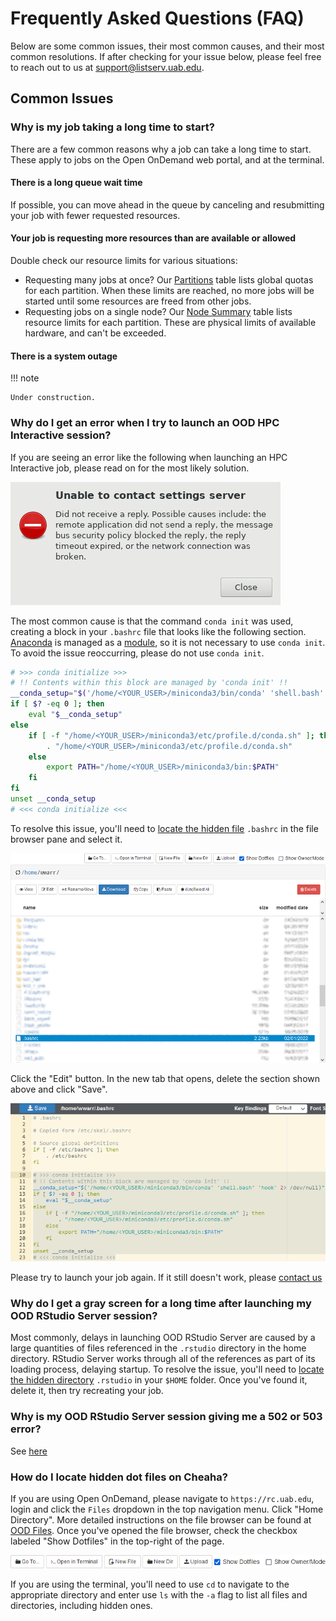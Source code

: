 # Frequently Asked Questions (FAQ)

Below are some common issues, their most common causes, and their most common resolutions. If after checking for your issue below, please feel free to reach out to us at <support@listserv.uab.edu>.

## Common Issues

### Why is my job taking a long time to start?

There are a few common reasons why a job can take a long time to start. These apply to jobs on the Open OnDemand web portal, and at the terminal.

#### There is a long queue wait time

If possible, you can move ahead in the queue by canceling and resubmitting your job with fewer requested resources.

#### Your job is requesting more resources than are available or allowed

Double check our resource limits for various situations:

- Requesting many jobs at once? Our [Partitions](/docs/cheaha/hardware.md#partitions) table lists global quotas for each partition. When these limits are reached, no more jobs will be started until some resources are freed from other jobs.
- Requesting jobs on a single node? Our [Node Summary](/docs/cheaha/hardware.md#node-summary) table lists resource limits for each partition. These are physical limits of available hardware, and can't be exceeded.

#### There is a system outage

<!-- markdownlint-disable MD046 -->
!!! note

    Under construction.
<!-- markdownlint-disable MD046 -->

### Why do I get an error when I try to launch an OOD HPC Interactive session?

If you are seeing an error like the following when launching an HPC Interactive job, please read on for the most likely solution.

![!HPC Interactive error dialog.](images/faq_ood_hpc_interactive_conda_init_error.png)

The most common cause is that the command `conda init` was used, creating a block in your `.bashrc` file that looks like the following section. [Anaconda](../cheaha/conda.md) is managed as a [module](../cheaha/lmod.md), so it is not necessary to use `conda init`. To avoid the issue reoccurring, please do not use `conda init`.

```bash
# >>> conda initialize >>>
# !! Contents within this block are managed by 'conda init' !!
__conda_setup="$('/home/<YOUR_USER>/miniconda3/bin/conda' 'shell.bash' 'hook' 2> /dev/null)"
if [ $? -eq 0 ]; then
    eval "$__conda_setup"
else
    if [ -f "/home/<YOUR_USER>/miniconda3/etc/profile.d/conda.sh" ]; then
        . "/home/<YOUR_USER>/miniconda3/etc/profile.d/conda.sh"
    else
        export PATH="/home/<YOUR_USER>/miniconda3/bin:$PATH"
    fi
fi
unset __conda_setup
# <<< conda initialize <<<
```

To resolve this issue, you'll need to [locate the hidden file](#how-do-i-locate-hidden-dot-files-on-cheaha) `.bashrc` in the file browser pane and select it.

![!Home files list with Show Dotfiles check and .bashrc highlighted.](images/faq_ood_file_browser_bashrc.png)

Click the "Edit" button. In the new tab that opens, delete the section shown above and click "Save".

![!Edit tab with highlighted section.](images/faq_ood_editor_conda_init.png)

Please try to launch your job again. If it still doesn't work, please [contact us](/docs/index.md#contact-us)

### Why do I get a gray screen for a long time after launching my OOD RStudio Server session?

Most commonly, delays in launching OOD RStudio Server are caused by a large quantities of files referenced in the `.rstudio` directory in the home directory. RStudio Server works through all of the references as part of its loading process, delaying startup. To resolve the issue, you'll need to [locate the hidden directory](#how-do-i-locate-hidden-dot-files-on-cheaha) `.rstudio` in your `$HOME` folder. Once you've found it, delete it, then try recreating your job.

### Why is my OOD RStudio Server session giving me a 502 or 503 error?

See [here](#why-do-i-get-a-gray-screen-for-a-long-time-after-launching-my-ood-rstudio-server-session)

### How do I locate hidden dot files on Cheaha?

If you are using Open OnDemand, please navigate to `https://rc.uab.edu`, login and click the `Files` dropdown in the top navigation menu. Click "Home Directory". More detailed instructions on the file browser can be found at [OOD Files](/docs/cheaha/open_ondemand/ood_files.md). Once you've opened the file browser, check the checkbox labeled "Show Dotfiles" in the top-right of the page.

![!File browser bar with Show Dotfiles checked.](images/faq_odd_show_dotfiles.png)

If you are using the terminal, you'll need to use `cd` to navigate to the appropriate directory and enter use `ls` with the `-a` flag to list all files and directories, including hidden ones.
